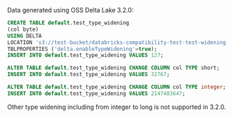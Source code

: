 Data generated using OSS Delta Lake 3.2.0:

```sql
CREATE TABLE default.test_type_widening
(col byte)
USING DELTA 
LOCATION 's3://test-bucket/databricks-compatibility-test-test-widening'
TBLPROPERTIES ('delta.enableTypeWidening'=true);
INSERT INTO default.test_type_widening VALUES 127;

ALTER TABLE default.test_type_widening CHANGE COLUMN col TYPE short;
INSERT INTO default.test_type_widening VALUES 32767;

ALTER TABLE default.test_type_widening CHANGE COLUMN col TYPE integer;
INSERT INTO default.test_type_widening VALUES 2147483647;
```

Other type widening including from integer to long is not supported in 3.2.0.
